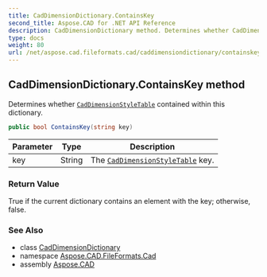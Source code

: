 ```yaml
---
title: CadDimensionDictionary.ContainsKey
second_title: Aspose.CAD for .NET API Reference
description: CadDimensionDictionary method. Determines whether CadDimensionStyleTable contained within this dictionary
type: docs
weight: 80
url: /net/aspose.cad.fileformats.cad/caddimensiondictionary/containskey/
---
```

## CadDimensionDictionary.ContainsKey method

Determines whether [`CadDimensionStyleTable`](../../../aspose.cad.fileformats.cad.cadtables/caddimensionstyletable/) contained within this dictionary.

```csharp
public bool ContainsKey(string key)
```

| Parameter | Type | Description |
| --- | --- | --- |
| key | String | The [`CadDimensionStyleTable`](../../../aspose.cad.fileformats.cad.cadtables/caddimensionstyletable/) key. |

### Return Value

True if the current dictionary contains an element with the key; otherwise, false.

### See Also

* class [CadDimensionDictionary](../)
* namespace [Aspose.CAD.FileFormats.Cad](../../caddimensiondictionary/)
* assembly [Aspose.CAD](../../../)


